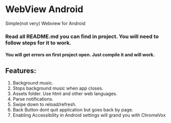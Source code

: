 # WebView Android
Simple(not very) Webview for Android

### Read all README.md you can find in project. You will need to follow steps for it to work.
#### You will get errors on first project open. Just compile it and will work.

## Features:

1. Background music.
2. Stops background music when app closes.
3. Assets folder. Use html and other web languages.
4. Parse notifications.
5. Swipe down to reload/refresh.
6. Back Button dont quit application but goes back by page.
3. Enabling Accessibility in Android settings will grand you with ChromeVox


